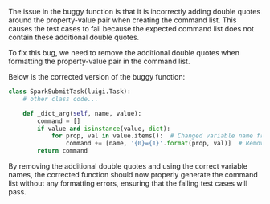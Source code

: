 The issue in the buggy function is that it is incorrectly adding double quotes around the property-value pair when creating the command list. This causes the test cases to fail because the expected command list does not contain these additional double quotes.

To fix this bug, we need to remove the additional double quotes when formatting the property-value pair in the command list.

Below is the corrected version of the buggy function:

```python
class SparkSubmitTask(luigi.Task):
    # other class code...

    def _dict_arg(self, name, value):
        command = []
        if value and isinstance(value, dict):
            for prop, val in value.items():  # Changed variable name from "value" to "val" to avoid shadowing
                command += [name, '{0}={1}'.format(prop, val)]  # Removed double quotes around the property-value pair
        return command
```

By removing the additional double quotes and using the correct variable names, the corrected function should now properly generate the command list without any formatting errors, ensuring that the failing test cases will pass.